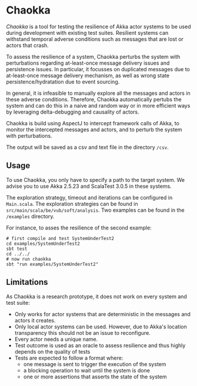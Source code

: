 # Chaokka
*Chaokka* is a tool for testing the resilience of Akka actor systems to be used during development with existing test suites. Resilient systems can withstand temporal adverse conditions such as messages that are lost or actors that crash.

To assess the resilience of a system, Chaokka perturbs the system with perturbations regarding at-least-once message delivery issues and persistence issues. In particular, it focusses on duplicated messages due to at-least-once message delivery mechanism, as well as wrong state persistence/hydratation due to event sourcing.

In general, it is infeasible to manually explore all the messages and actors in these adverse conditions. Therefore, Chaokka automatically pertubs the system and can do this in a naive and random way or in more efficient ways by leveraging delta-debugging and causality of actors.

Chaokka is build using AspectJ to intercept framework calls of Akka, to monitor the intercepted messages and actors, and to perturb the system with perturbations.

The output will be saved as a csv and text file in the directory `/csv`.

## Usage
To use Chaokka, you only have to specify a path to the target system. We advise you to use Akka 2.5.23 and ScalaTest 3.0.5 in these systems.

The exploration strategy, timeout and iterations can be configured in `Main.scala`.
The exploration strategies can be found in `src/main/scala/be/vub/soft/analysis`.
Two examples can be found in the `/examples` directory.

For instance, to asses the resilience of the second example:

```
# first compile and test SystemUnderTest2
cd examples/SystemUnderTest2
sbt test 
cd ../../
# now run chaokka
sbt "run examples/SystemUnderTest2"
```

## Limitations
As Chaokka is a research prototype, it does not work on every system and test suite:
- Only works for actor systems that are deterministic in the messages and actors it creates.
- Only local actor systems can be used. However, due to Akka's location transparency this should not be an issue to reconfigure.
- Every actor needs a unique name.
- Test outcome is used as an oracle to assess resilience and thus highly depends on the quality of tests
- Tests are expected to follow a format where:
    - one message is sent to trigger the execution of the system
    - a blocking operation to wait until the system is done
    - one or more assertions that asserts the state of the system

